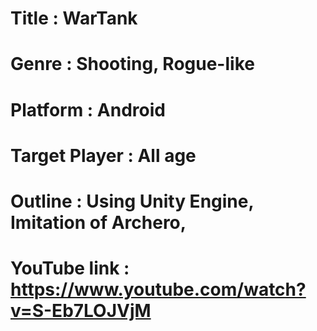 # Title : WarTank
# Genre : Shooting, Rogue-like
# Platform : Android
# Target Player : All age
# Outline : Using Unity Engine, Imitation of Archero, 
# YouTube link : https://www.youtube.com/watch?v=S-Eb7LOJVjM
